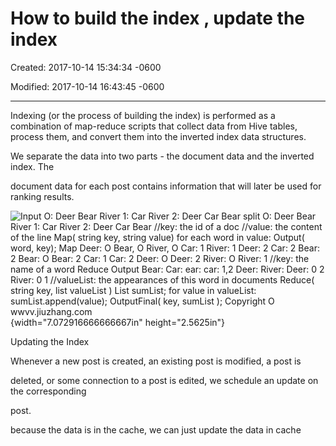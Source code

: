 # How to build the index , update the index

Created: 2017-10-14 15:34:34 -0600

Modified: 2017-10-14 16:43:45 -0600

---

Indexing (or the process of building the index) is performed as a combination of map-reduce scripts that collect data from Hive tables, process them, and convert them into the inverted index data structures.



We separate the data into two parts - the document data and the inverted index. The

document data for each post contains information that will later be used for ranking results.



![Input O: Deer Bear River 1: Car River 2: Deer Car Bear split O: Deer Bear River 1: Car River 2: Deer Car Bear //key: the id of a doc //value: the content of the line Map( string key, string value) for each word in value: Output( word, key); Map Deer: O Bear, O River, O Car: 1 River: 1 Deer: 2 Car: 2 Bear: 2 Bear: O Bear: 2 Car: 1 Car: 2 Deer: O Deer: 2 River: O River: 1 //key: the name of a word Reduce Output Bear: Car: ear: car: 1,2 Deer: River: Deer: 0 2 River: 0 1 //valueList: the appearances of this word in documents Reduce( string key, list valueList ) List sumList; for value in valueList: sumList.append(value); OutputFinal( key, sumList ); Copyright O wwvv.jiuzhang.com ](../../media/Stream^JSearch-Twitter-Search-How-to-build-the-index-,-update-the-index-image1.png){width="7.072916666666667in" height="2.5625in"}











Updating the Index



Whenever a new post is created, an existing post is modified, a post is

deleted, or some connection to a post is edited, we schedule an update on the corresponding

post.



because the data is in the cache, we can just update the data in cache


